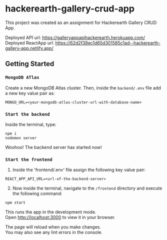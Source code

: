 # hackerearth-gallery-crud-app
This project was created as an assignment for Hackerearth Gallery CRUD App.

Deployed API url: https://galleryappapihackerearth.herokuapp.com/
Deployed ReactApp url: https://62d2f38ec1d65d301585c1ad--hackerearth-gallery-app.netlify.app/

## Getting Started

### `MongoDB ATlas`

Create a new MongoDB Atlas cluster. Then, inside the `backend/.env` file add a new key value pair as:
```
MONGO_URL=<your-mongodb-atlas-cluster-url-with-database-name>
```

### `Start the backend`

Inside the terminal, type:
```
npm i
nodemon server
```

Woohoo! The backend server has started now!

### `Start the frontend`

1. Inside the 'frontend/.env' file assign the following key value pair:
```
REACT_APP_API_URL=<url-of-the-backend-server>
```

2. Now inside the terminal, navigate to the `/frontend` directory and execute the following command:
```
npm start
```

This runs the app in the development mode.\
Open [http://localhost:3000](http://localhost:3000) to view it in your browser.

The page will reload when you make changes.\
You may also see any lint errors in the console.
